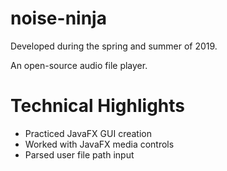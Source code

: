 # noise-ninja
Developed during the spring and summer of 2019.

An open-source audio file player.

# Technical Highlights
* Practiced JavaFX GUI creation
* Worked with JavaFX media controls
* Parsed user file path input
